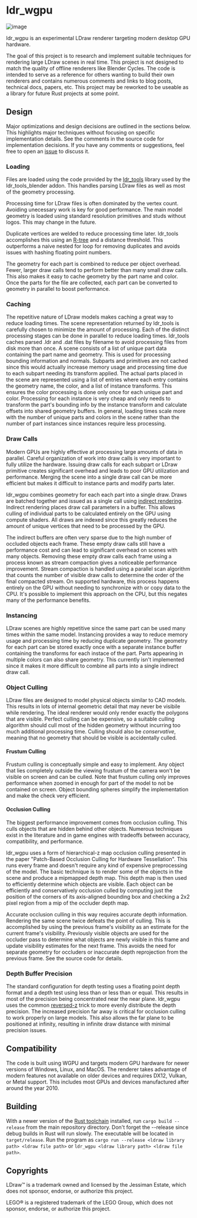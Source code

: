 # ldr_wgpu
![image](https://user-images.githubusercontent.com/23301691/229853622-1ec21101-1b3d-4ee3-bc37-593f025fe935.png)

ldr_wgpu is an experimental LDraw renderer targeting modern desktop GPU hardware.

The goal of this project is to research and implement suitable techniques for rendering large LDraw scenes in real time. This project is not designed to match the quality of offline renderers like Blender Cycles. The code is intended to serve as a reference for others wanting to build their own renderers and contains numerous comments and links to blog posts, technical docs, papers, etc. This project may be reworked to be useable as a library for future Rust projects at some point.

## Design
Major optimizations and design decisions are outlined in the sections below. This highlights major techniques without focusing on specific implementation details. See the comments in the source code for implementation decisions. If you have any comments or suggestions, feel free to open an [issue](https://github.com/ScanMountGoat/ldr_wgpu/issues) to discuss it.

### Loading
Files are loaded using the code provided by the [ldr_tools](https://github.com/ScanMountGoat/ldr_tools_blender) library used by the ldr_tools_blender addon. This handles parsing LDraw files as well as most of the geometry processing. 

Processing time for LDraw files is often dominated by the vertex count. Avoiding unecessary work is key for good performance. The main model geometry is loaded using standard resolution primitives and studs without logos. This may change in the future. 

Duplicate vertices are welded to reduce processing time later. ldr_tools accomplishes this using an [R-tree](https://en.wikipedia.org/wiki/R-tree) and a distance threshold. This outperforms a naive nested for loop for removing duplicates and avoids issues with hashing floating point numbers.

The geometry for each part is combined to reduce per object overhead. Fewer, larger draw calls tend to perform better than many small draw calls. This also makes it easy to cache geometry by the part name and color. Once the parts for the file are collected, each part can be converted to geometry in parallel to boost performance.

### Caching
The repetitive nature of LDraw models makes caching a great way to reduce loading times. The scene representation returned by ldr_tools is carefully chosen to minimize the amount of processing. Each of the distinct processing stages can be done in parallel to reduce loading times. ldr_tools caches parsed .ldr and .dat files by filename to avoid processing files from disk more than once. A scene consists of a list of unique part data containing the part name and geometry. This is used for processing bounding information and normals. Subparts and primitives are not cached since this would actually increase memory usage and processing time due to each subpart needing its transform applied. The actual parts placed in the scene are represented using a list of entries where each entry contains the geometry name, the color, and a list of instance transforms. This ensures the color processing is done only once for each unique part and color. Processing for each instance is very cheap and only needs to transform the part's bounding info by the instance transform and calculate offsets into shared geometry buffers. In general, loading times scale more with the number of unique parts and colors in the scene rather than the number of part instances since instances require less processing.

### Draw Calls
Modern GPUs are highly effective at processing large amounts of data in parallel. Careful organization of work into draw calls is very important to fully utilize the hardware. Issuing draw calls for each subpart or LDraw primitive creates significant overhead and leads to poor GPU utilization and performance. Merging the scene into a single draw call can be more efficient but makes it difficult to instance parts and modify parts later. 

ldr_wgpu combines geometry for each each part into a single draw. Draws are batched together and issued as a single call using [indirect rendering](https://www.khronos.org/opengl/wiki/Vertex_Rendering#Indirect_rendering). Indirect rendering places draw call parameters in a buffer. This allows culling of individual parts to be calculated entirely on the GPU using compute shaders. All draws are indexed since this greatly reduces the amount of unique vertices that need to be processed by the GPU.

The indirect buffers are often very sparse due to the high number of occluded objects each frame. These empty draw calls still have a performance cost and can lead to significant overhead on scenes with many objects. Removing these empty draw calls each frame using a process known as stream compaction gives a noticeable performance improvement. Stream compaction is handled using a parallel scan algorithm that counts the number of visible draw calls to determine the order of the final compacted stream. On supported hardware, this process happens entirely on the GPU without needing to synchronize with or copy data to the CPU. It's possible to implement this approach on the CPU, but this negates many of the performance benefits.

### Instancing
LDraw scenes are highly repetitive since the same part can be used many times within the same model. Instancing provides a way to reduce memory usage and processing time by reducing duplicate geometry. The geometry for each part can be stored exactly once with a separate instance buffer containing the transforms for each instace of the part. Parts appearing in multiple colors can also share geometry. This currently isn't implemented since it makes it more difficult to combine all parts into a single indirect draw call.

### Object Culling
LDraw files are designed to model physical objects similar to CAD models. This results in lots of internal geometric detail that may never be visibile while rendering. The ideal renderer would only render exactly the polygons that are visible. Perfect culling can be expensive, so a suitable culling algorithm should cull most of the hidden geometry without incurring too much additional processing time. Culling should also be *conservative*, meaning that no geometry that should be visible is accidentally culled.

#### Frustum Culling
Frustum culling is conceptually simple and easy to implement. Any object that lies completely outside the viewing frustum of the camera won't be visible on screen and can be culled. Note that frustum culling only improves performance when zoomed in enough for part of the model to not be contained on screen. Object bounding spheres simplify the implementation and make the check very efficient.

#### Occlusion Culling
The biggest performance improvement comes from occlusion culling. This culls objects that are hidden behind other objects. Numerous techniques exist in the literature and in game engines with tradeoffs between accuracy, compatibility, and performance. 

ldr_wgpu uses a form of hierarchical-z map occlusion culling presented in the paper "Patch-Based Occlusion Culling for Hardware Tessellation". This runs every frame and doesn't require any kind of expensive preprocessing of the model. The basic technique is to render some of the objects in the scene and produce a mipmapped depth map. This depth map is then used to efficiently determine which objects are visible. Each object can be efficiently and conservatively occlusion culled by computing just the position of the corners of its axis-aligned bounding box and checking a 2x2 pixel region from a mip of the occluder depth map. 

Accurate occlusion culling in this way requires accurate depth information. Rendering the same scene twice defeats the point of culling. This is accomplished by using the previous frame's visibility as an estimate for the current frame's visibility. Previously visible objects are used for the occluder pass to determine what objects are newly visible in this frame and update visibility estimates for the next frame. This avoids the need for separate geometry for occluders or inaccurate depth reprojection from the previous frame. See the source code for details.

### Depth Buffer Precision
The standard configuration for depth testing uses a floating point depth format and a depth test using less than or less than or equal. This results in most of the precision being concentrated near the near plane. ldr_wgpu uses the common [reversed-z](https://developer.nvidia.com/content/depth-precision-visualized) trick to more evenly distribute the depth precision. The increased precision far away is critical for occlusion culling to work properly on large models. This also allows the far plane to be positioned at infinity, resulting in infinite draw distance with minimal precision issues.

## Compatibility
The code is built using WGPU and targets modern GPU hardware for newer versions of Windows, Linux, and MacOS. The renderer takes advantage of modern features not available on older devices and requires DX12, Vulkan, or Metal support. This includes most GPUs and devices manufactured after around the year 2010.

## Building
With a newer version of the [Rust toolchain](https://www.rust-lang.org/tools/install) installed, run `cargo build --release` from the main repository directory. Don't forget the --release since debug builds in Rust will run slowly. The executable will be located in `target/release`. Run the program as `cargo run --release <ldraw library path> <ldraw file path>` or `ldr_wgpu <ldraw library path> <ldraw file path>`.

## Copyrights
LDraw™ is a trademark owned and licensed by the Jessiman Estate, which does not sponsor, endorse, or authorize this project.

LEGO® is a registered trademark of the LEGO Group, which does not sponsor, endorse, or authorize this project.
